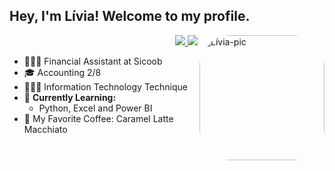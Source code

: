 
## Hey, I'm Lívia! Welcome to my profile.


<img align="right" alt="Lívia-pic" height="200" width="200" style="border-radius:50px;" src="https://wallpapers-clan.com/wp-content/uploads/2022/05/cute-pfp-04.jpg">

<div align="right">
 <a href="mailto:analiviadesouza.contato@gmail.com">
  <img src="https://img.shields.io/badge/-%2322272D?style=for-the-badge&logo=gmail">
 </a>
 
 <a href="https://www.linkedin.com/in/analiviadesouza/">
  <img src="https://img.shields.io/badge/-%2322272D?style=for-the-badge&logo=linkedin&logoColor=blue">
 </a>
</div>

<div align="left">
 
-  👩🏾‍💻 Financial Assistant at Sicoob
-  🎓 Accounting 2/8
-  👩🏾‍🎓 Information Technology Technique
-  🌱 **Currently Learning:**
    - Python, Excel and Power BI
-  🍵 My Favorite Coffee: Caramel Latte Macchiato

</div>


